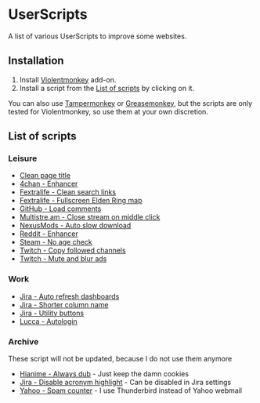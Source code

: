# UserScripts

A list of various UserScripts to improve some websites.

## Installation

1. Install [Violentmonkey](https://violentmonkey.github.io/get-it/) add-on.
2. Install a script from the [List of scripts](#list-of-scripts) by clicking on it.

You can also use [Tampermonkey](https://www.tampermonkey.net/) or [Greasemonkey](https://addons.mozilla.org/firefox/addon/greasemonkey/), but the scripts are only tested for Violentmonkey, so use them at your own discretion.

## List of scripts

### Leisure

- [Clean page title](https://raw.githubusercontent.com/xefiry/UserScripts/master/clean_page_title.user.js)
- [4chan - Enhancer](https://raw.githubusercontent.com/xefiry/UserScripts/master/4chan__enhancer.user.js)
- [Fextralife - Clean search links](https://raw.githubusercontent.com/xefiry/UserScripts/master/fextralife__clean_search_links.user.js)
- [Fextralife - Fullscreen Elden Ring map](https://raw.githubusercontent.com/xefiry/UserScripts/master/fextralife__fullscreen_elden_ring_map.user.js)
- [GitHub - Load comments](https://raw.githubusercontent.com/xefiry/UserScripts/master/github__load_comments.user.js)
- [Multistre.am - Close stream on middle click](https://raw.githubusercontent.com/xefiry/UserScripts/master/multistream__mmb_close.user.js)
- [NexusMods - Auto slow download](https://raw.githubusercontent.com/xefiry/UserScripts/master/nexusmods__auto_slow_download.user.js)
- [Reddit - Enhancer](https://raw.githubusercontent.com/xefiry/UserScripts/master/reddit__enhancer.user.js)
- [Steam - No age check](https://raw.githubusercontent.com/xefiry/UserScripts/master/steam__no_age_check.user.js)
- [Twitch - Copy followed channels](https://raw.githubusercontent.com/xefiry/UserScripts/master/twitch__copy_followed_channel.user.js)
- [Twitch - Mute and blur ads](https://raw.githubusercontent.com/xefiry/UserScripts/master/twitch__mute_and_blur_ads.user.js)

### Work

- [Jira - Auto refresh dashboards](https://raw.githubusercontent.com/xefiry/UserScripts/master/jira__auto_refresh_dashboards.user.js)
- [Jira - Shorter column name](https://raw.githubusercontent.com/xefiry/UserScripts/master/jira__shorter_column_name.user.js)
- [Jira - Utility buttons](https://raw.githubusercontent.com/xefiry/UserScripts/master/jira__utility_buttons.user.js)
- [Lucca - Autologin](https://raw.githubusercontent.com/xefiry/UserScripts/master/lucca__autologin.user.js)

### Archive

These script will not be updated, because I do not use them anymore

- [Hianime - Always dub](https://raw.githubusercontent.com/xefiry/UserScripts/master/hianime__always_dub.user.js) - Just keep the damn cookies
- [Jira - Disable acronym highlight](https://raw.githubusercontent.com/xefiry/UserScripts/master/jira__disable_acronym_highlight.user.js) - Can be disabled in Jira settings
- [Yahoo - Spam counter](https://raw.githubusercontent.com/xefiry/UserScripts/master/yahoo__spam_counter.user.js) - I use Thunderbird instead of Yahoo webmail

